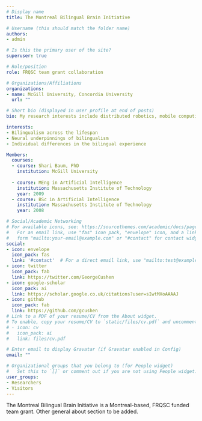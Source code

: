 ```yaml
---
# Display name
title: The Montreal Bilingual Brain Initiative

# Username (this should match the folder name)
authors: 
- admin

# Is this the primary user of the site?
superuser: true

# Role/position
role: FRQSC team grant collaboration 

# Organizations/Affiliations
organizations:
- name: McGill University, Concordia University
  url: ""

# Short bio (displayed in user profile at end of posts)
bio: My research interests include distributed robotics, mobile computing and programmable matter.

interests:
- Bilingualism across the lifespan
- Neural underpinnings of bilingualism
- Individual differences in the bilingual experience

Members:
  courses:
  - course: Shari Baum, PhD
    institution: McGill University
 
  - course: MEng in Artificial Intelligence
    institution: Massachusetts Institute of Technology
    year: 2009
  - course: BSc in Artificial Intelligence
    institution: Massachusetts Institute of Technology
    year: 2008

# Social/Academic Networking
# For available icons, see: https://sourcethemes.com/academic/docs/page-builder/#icons
#   For an email link, use "fas" icon pack, "envelope" icon, and a link in the
#   form "mailto:your-email@example.com" or "#contact" for contact widget.
social:
- icon: envelope
  icon_pack: fas
  link: '#contact'  # For a direct email link, use "mailto:test@example.org".
- icon: twitter
  icon_pack: fab
  link: https://twitter.com/GeorgeCushen
- icon: google-scholar
  icon_pack: ai
  link: https://scholar.google.co.uk/citations?user=sIwtMXoAAAAJ
- icon: github
  icon_pack: fab
  link: https://github.com/gcushen
# Link to a PDF of your resume/CV from the About widget.
# To enable, copy your resume/CV to `static/files/cv.pdf` and uncomment the lines below.
# - icon: cv
#   icon_pack: ai
#   link: files/cv.pdf

# Enter email to display Gravatar (if Gravatar enabled in Config)
email: ""

# Organizational groups that you belong to (for People widget)
#   Set this to `[]` or comment out if you are not using People widget.
user_groups:
- Researchers
- Visitors
---
```


The Montreal Bilingual Brain Initiative is a Montreal-based, FRQSC funded team grant. Other general about section to be added. 
